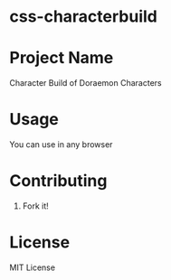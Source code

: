 # css-characterbuild
# Project Name
Character Build of Doraemon Characters

# Usage
You can use in any browser

# Contributing
1. Fork it!

# License
MIT License 